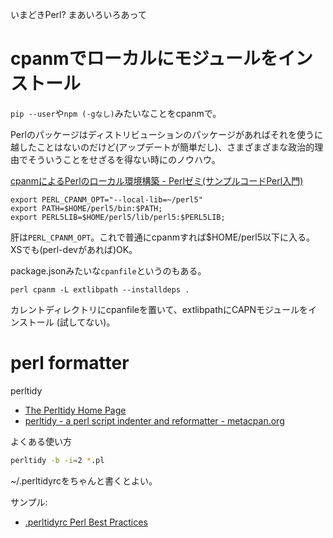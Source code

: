 いまどきPerl? まあいろいろあって

# cpanmでローカルにモジュールをインストール

`pip --user`や`npm (-gなし)`みたいなことをcpanmで。

Perlのパッケージはディストリビューションのパッケージがあればそれを使うに越したことはないのだけど(アップデートが簡単だし)、さまざまざまな政治的理由でそういうことをせざるを得ない時にのノウハウ。

[cpanmによるPerlのローカル環境構築 - Perlゼミ(サンプルコードPerl入門)](http://d.hatena.ne.jp/perlcodesample/20101027/1278596435)

```
export PERL_CPANM_OPT="--local-lib=~/perl5"
export PATH=$HOME/perl5/bin:$PATH;
export PERL5LIB=$HOME/perl5/lib/perl5:$PERL5LIB;
```

肝は`PERL_CPANM_OPT`。これで普通にcpanmすれば$HOME/perl5以下に入る。XSでも(perl-devがあれば)OK。

package.jsonみたいな`cpanfile`というのもある。

```
perl cpanm -L extlibpath --installdeps .
```

カレントディレクトリにcpanfileを置いて、extlibpathにCAPNモジュールをインストール
(試してない)。

# perl formatter

perltidy

- [The Perltidy Home Page](http://perltidy.sourceforge.net/)
- [perltidy - a perl script indenter and reformatter - metacpan.org](https://metacpan.org/pod/perltidy)

よくある使い方

```sh
perltidy -b -i=2 *.pl
```

~/.perltidyrcをちゃんと書くとよい。

サンプル:

- [.perltidyrc Perl Best Practices](https://gist.github.com/kimmel/1305940)
